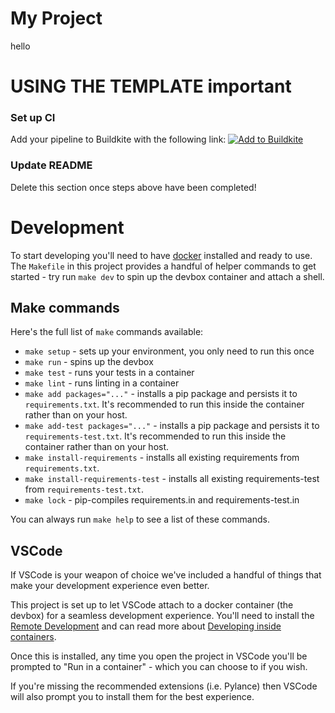 # My Project

hello 

# USING THE TEMPLATE **important**


### Set up CI
Add your pipeline to Buildkite with the following link:
   [![Add to Buildkite](https://buildkite.com/button.svg)](https://buildkite.com/organizations/pachama/pipelines/new)


### Update README
Delete this section once steps above have been completed!

# Development

To start developing you'll need to have [docker](https://www.docker.com/) installed and ready to use. The `Makefile` in this project provides a handful of helper commands to get started - try run `make dev` to spin up the devbox container and attach a shell.

## Make commands

Here's the full list of `make` commands available:

- `make setup` - sets up your environment, you only need to run this once
- `make run` - spins up the devbox
- `make test` - runs your tests in a container
- `make lint` - runs linting in a container
- `make add packages="..."` - installs a pip package and persists it to `requirements.txt`. It's recommended to run this inside the container rather than on your host.
- `make add-test packages="..."` - installs a pip package and persists it to `requirements-test.txt`. It's recommended to run this inside the container rather than on your host.
- `make install-requirements` - installs all existing requirements from `requirements.txt`.
- `make install-requirements-test` - installs all existing requirements-test from `requirements-test.txt`.
- `make lock` - pip-compiles requirements.in and requirements-test.in

You can always run `make help` to see a list of these commands.

## VSCode

If VSCode is your weapon of choice we've included a handful of things that make your development experience even better.

This project is set up to let VSCode attach to a docker container (the devbox) for a seamless development experience. You'll need to install the [Remote Development](https://marketplace.visualstudio.com/items?itemName=ms-vscode-remote.vscode-remote-extensionpack) and can read more about [Developing inside containers](https://code.visualstudio.com/docs/remote/containers).

Once this is installed, any time you open the project in VSCode you'll be prompted to "Run in a container" - which you can choose to if you wish.

If you're missing the recommended extensions (i.e. Pylance) then VSCode will also prompt you to install them for the best experience.
